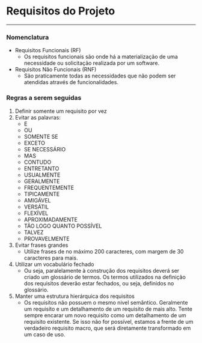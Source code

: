 # Requisitos do Projeto
---
### Nomenclatura
- Requisitos Funcionais (RF)
    - Os requisitos funcionais são onde há a materialização de uma necessidade ou solicitação realizada por um software.
- Requisitos Não Funcionais (RNF)
    - São praticamente todas as necessidades que não podem ser atendidas através de funcionalidades.

### Regras a serem seguidas
1. Definir somente um requisito por vez
2. Evitar as palavras:
    - E
    - OU
    - SOMENTE SE
    - EXCETO
    - SE NECESSÁRIO
    - MAS
    - CONTUDO
    - ENTRETANTO
    - USUALMENTE
    - GERALMENTE
    - FREQUENTEMENTE
    - TIPICAMENTE
    - AMIGÁVEL
    - VERSÁTIL
    - FLEXÍVEL
    - APROXIMADAMENTE
    - TÃO LOGO QUANTO POSSÍVEL
    - TALVEZ
    - PROVAVELMENTE
3. Evitar frases grandes
    - Utilize frases de no máximo 200 caracteres, com margem de 30 caracteres para mais.
4. Utilizar um vocabulário fechado
    - Ou seja, paralelamente à construção dos requisitos deverá ser criado um glossário de termos. Os termos utilizados na definição dos requisitos deverão estar fechados, ou seja, definidos no glossário.
5. Manter uma estrutura hierárquica dos requisitos
    - Os requisitos não possuem o mesmo nivel semântico. Geralmente um requisito e um detalhamento de um requisito de mais alto. Tente sempre encarar um novo requisito como um detalhamento de um requisito existente. Se isso não for possível, estamos a frente de um verdadeiro requisito macro, que será diretamente transformado em um caso de uso.
